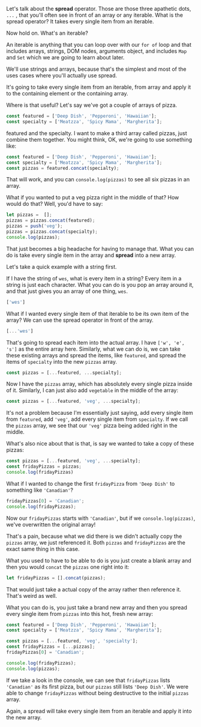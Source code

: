 Let's talk about the **spread** operator. Those are those three apathetic dots, `...` , that you'll often see in front of an array or any iterable. What is the spread operator? It takes every single item from an iterable. 

Now hold on. What's an iterable?

An iterable is anything that you can loop over with our `for of` loop and that includes arrays, strings, DOM nodes, arguments object, and includes `Map` and `Set` which we are going to learn about later. 

We'll use strings and arrays, because that's the simplest and most of the uses cases where you'll actually use spread.

It's going to take every single item from an iterable, from array and apply it to the containing element or the containing array. 

Where is that useful? Let's say we've got a couple of arrays of pizza.

```js
const featured = ['Deep Dish', 'Pepperoni', 'Hawaiian'];
const specialty = ['Meatzza', 'Spicy Mama', 'Margherita'];
```



featured and the specialty. I want to make a third array called pizzas, just combine them together. You might think, OK, we're going to use something like:
 
```js
const featured = ['Deep Dish', 'Pepperoni', 'Hawaiian'];
const specialty = ['Meatzza', 'Spicy Mama', 'Margherita'];
const pizzas = featured.concat(specialty);
```
 
That will work, and you can `console.log(pizzas)` to see all six pizzas in an array. 

What if you wanted to put a veg pizza right in the middle of that? How would do that? Well, you'd have to say:
 
```js
let pizzas =  [];
pizzas = pizzas.concat(featured);
pizzas = push('veg');
pizzas = pizzas.concat(specialty);
console.log(pizzas);
```
That just becomes a big headache for having to manage that. What you can do is take every single item in the array and **spread** into a new array.

Let's take a quick example with a string first. 

If I have the string of `wes`, what is every item in a string? Every item in a string is just each character. What you can do is you pop an array around it, and that just gives you an array of one thing, `wes`.

```js
['wes']
```
What if I wanted every single item of that iterable to be its own item of the array? We can use the spread operator in front of the array.

```js
[...'wes']
```

That's going to spread each item into the actual array. I have `['w', 'e', 's']` as the entire array here. Similarly, what we can do is, we can take these existing arrays and spread the items, like `featured`, and spread the items of `specialty` into the new `pizzas` array. 

```js
const pizzas = [...featured, ...specialty];
```


Now I have the `pizzas` array, which has absolutely every single pizza inside of it. Similarly, I can just also add `vegetable` in the middle of the array:

```js
const pizzas = [...featured, 'veg', ...specialty];
```


It's not a problem because I'm essentially just saying, add every single item from `featured`, add `'veg'`, add every single item from `specialty`. If we call the `pizzas` array, we see that our `'veg'` pizza being added right in the middle. 

What's also nice about that is that, is say we wanted to take a copy of these pizzas:
 
```js
const pizzas = [...featured, 'veg', ...specialty];
const fridayPizzas = pizzas;
console.log(fridayPizzas)
```

What if I wanted to change the first `fridayPizza` from `'Deep Dish'` to something like `'Canadian'`? 

```js
fridayPizzas[0] = 'Canadian';
console.log(fridayPizzas);
```

Now our `fridayPizzas` starts with `'Canadian'`, but if we `console.log(pizzas)`, we've overwritten the original array!
 
That's a pain, because what we did there is we didn't actually copy the `pizzas` array, we just referenced it. Both `pizzas` and `fridayPizzas` are the exact same thing in this case.

What you used to have to be able to do is you just create a blank array and then you would `concat` the `pizzas` one right into it:
 
```js
let fridayPizzas = [].concat(pizzas);
``` 
 
That would just take a actual copy of the array rather then reference it. That's weird as well.

What you can do is, you just take a brand new array and then you spread every single item from `pizzas` into this hot, fresh new array:

```js
const featured = ['Deep Dish', 'Pepperoni', 'Hawaiian'];
const specialty = ['Meatzza', 'Spicy Mama', 'Margherita'];

const pizzas = [...featured, 'veg', 'specialty'];
const fridayPizzas = [...pizzas];
fridayPizzas[0] = 'Canadian';

console.log(fridayPizzas);
console.log(pizzas);
```

If we take a look in the console, we can see that `fridayPizzas` lists `'Canadian'` as its first pizza, but our `pizzas` still lists `'Deep Dish'`. We were able to change `fridayPizzas` without being destructive to the initial `pizzas` array.

Again, a spread will take every single item from an iterable and apply it into the new array.